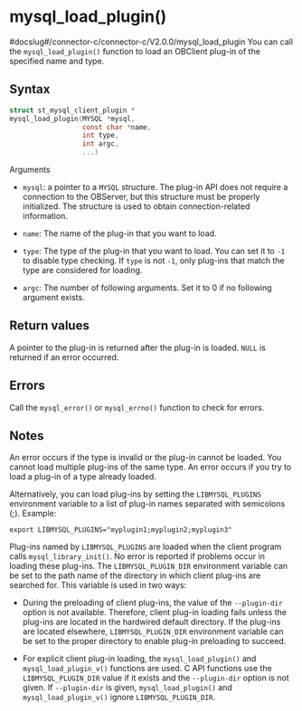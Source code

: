 mysql_load_plugin() 
========================================
#docslug#/connector-c/connector-c/V2.0.0/mysql_load_plugin
You can call the `mysql_load_plugin()` function to load an OBClient plug-in of the specified name and type. 

Syntax 
---------------------------

```c
struct st_mysql_client_plugin *
mysql_load_plugin(MYSQL *mysql,
                  const char *name,
                  int type,
                  int argc,
                  ...)
```



Arguments

* `mysql`: a pointer to a `MYSQL` structure. The plug-in API does not require a connection to the OBServer, but this structure must be properly initialized. The structure is used to obtain connection-related information.

  

* `name`: The name of the plug-in that you want to load.

  

* `type`: The type of the plug-in that you want to load. You can set it to `-1` to disable type checking. If `type` is not `-1`, only plug-ins that match the type are considered for loading.

  

* `argc`: The number of following arguments. Set it to 0 if no following argument exists.

  




Return values 
----------------------------------

A pointer to the plug-in is returned after the plug-in is loaded. `NULL` is returned if an error occurred.

Errors 
---------------------------

Call the `mysql_error()` or `mysql_errno()` function to check for errors.

Notes 
--------------------------

An error occurs if the type is invalid or the plug-in cannot be loaded. You cannot load multiple plug-ins of the same type. An error occurs if you try to load a plug-in of a type already loaded. 

Alternatively, you can load plug-ins by setting the `LIBMYSQL_PLUGINS` environment variable to a list of plug-in names separated with semicolons (;). Example:

```unknow
export LIBMYSQL_PLUGINS="myplugin1;myplugin2;myplugin3"
```



Plug-ins named by `LIBMYSQL_PLUGINS` are loaded when the client program calls `mysql_library_init()`. No error is reported if problems occur in loading these plug-ins. The `LIBMYSQL_PLUGIN_DIR` environment variable can be set to the path name of the directory in which client plug-ins are searched for. This variable is used in two ways:

* During the preloading of client plug-ins, the value of the `--plugin-dir` option is not available. Therefore, client plug-in loading fails unless the plug-ins are located in the hardwired default directory. If the plug-ins are located elsewhere, `LIBMYSQL_PLUGIN_DIR` environment variable can be set to the proper directory to enable plug-in preloading to succeed.

  




<!-- -->

* For explicit client plug-in loading, the `mysql_load_plugin()` and `mysql_load_plugin_v()` functions are used. C API functions use the `LIBMYSQL_PLUGIN_DIR` value if it exists and the `--plugin-dir` option is not given. If `--plugin-dir` is given, `mysql_load_plugin()` and `mysql_load_plugin_v()` ignore `LIBMYSQL_PLUGIN_DIR`.

  




